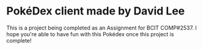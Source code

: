 # PokéDex client made by David Lee
This is a project being completed as an Assignment for BCIT COMP#2537.
I hope you're able to have fun with this Pokédex once this project is complete!